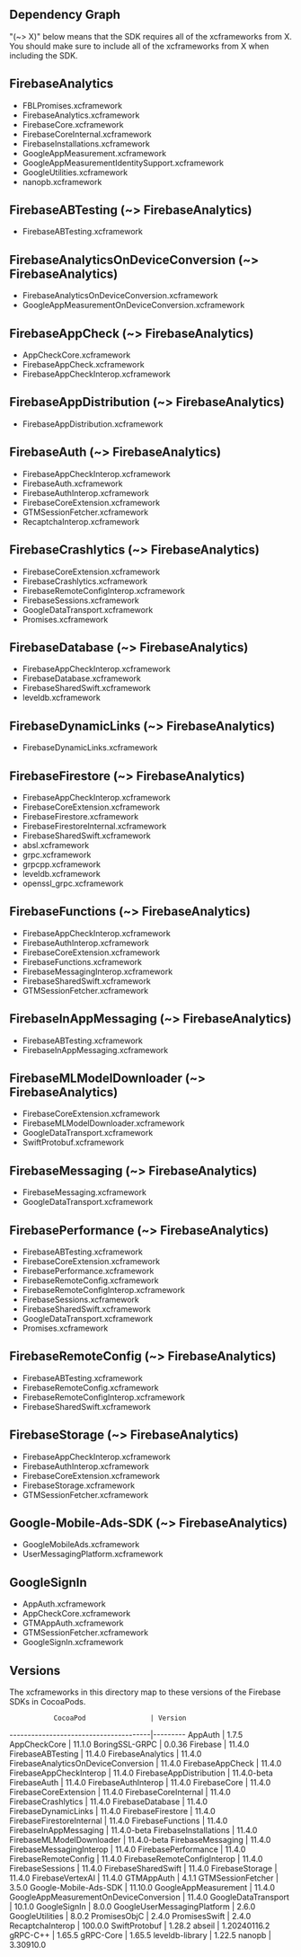 ## Dependency Graph

"(~> X)" below means that the SDK requires all of the xcframeworks from X. You
should make sure to include all of the xcframeworks from X when including the
SDK.

## FirebaseAnalytics
- FBLPromises.xcframework
- FirebaseAnalytics.xcframework
- FirebaseCore.xcframework
- FirebaseCoreInternal.xcframework
- FirebaseInstallations.xcframework
- GoogleAppMeasurement.xcframework
- GoogleAppMeasurementIdentitySupport.xcframework
- GoogleUtilities.xcframework
- nanopb.xcframework

## FirebaseABTesting (~> FirebaseAnalytics)
- FirebaseABTesting.xcframework

## FirebaseAnalyticsOnDeviceConversion (~> FirebaseAnalytics)
- FirebaseAnalyticsOnDeviceConversion.xcframework
- GoogleAppMeasurementOnDeviceConversion.xcframework

## FirebaseAppCheck (~> FirebaseAnalytics)
- AppCheckCore.xcframework
- FirebaseAppCheck.xcframework
- FirebaseAppCheckInterop.xcframework

## FirebaseAppDistribution (~> FirebaseAnalytics)
- FirebaseAppDistribution.xcframework

## FirebaseAuth (~> FirebaseAnalytics)
- FirebaseAppCheckInterop.xcframework
- FirebaseAuth.xcframework
- FirebaseAuthInterop.xcframework
- FirebaseCoreExtension.xcframework
- GTMSessionFetcher.xcframework
- RecaptchaInterop.xcframework

## FirebaseCrashlytics (~> FirebaseAnalytics)
- FirebaseCoreExtension.xcframework
- FirebaseCrashlytics.xcframework
- FirebaseRemoteConfigInterop.xcframework
- FirebaseSessions.xcframework
- GoogleDataTransport.xcframework
- Promises.xcframework

## FirebaseDatabase (~> FirebaseAnalytics)
- FirebaseAppCheckInterop.xcframework
- FirebaseDatabase.xcframework
- FirebaseSharedSwift.xcframework
- leveldb.xcframework

## FirebaseDynamicLinks (~> FirebaseAnalytics)
- FirebaseDynamicLinks.xcframework

## FirebaseFirestore (~> FirebaseAnalytics)
- FirebaseAppCheckInterop.xcframework
- FirebaseCoreExtension.xcframework
- FirebaseFirestore.xcframework
- FirebaseFirestoreInternal.xcframework
- FirebaseSharedSwift.xcframework
- absl.xcframework
- grpc.xcframework
- grpcpp.xcframework
- leveldb.xcframework
- openssl_grpc.xcframework

## FirebaseFunctions (~> FirebaseAnalytics)
- FirebaseAppCheckInterop.xcframework
- FirebaseAuthInterop.xcframework
- FirebaseCoreExtension.xcframework
- FirebaseFunctions.xcframework
- FirebaseMessagingInterop.xcframework
- FirebaseSharedSwift.xcframework
- GTMSessionFetcher.xcframework

## FirebaseInAppMessaging (~> FirebaseAnalytics)
- FirebaseABTesting.xcframework
- FirebaseInAppMessaging.xcframework

## FirebaseMLModelDownloader (~> FirebaseAnalytics)
- FirebaseCoreExtension.xcframework
- FirebaseMLModelDownloader.xcframework
- GoogleDataTransport.xcframework
- SwiftProtobuf.xcframework

## FirebaseMessaging (~> FirebaseAnalytics)
- FirebaseMessaging.xcframework
- GoogleDataTransport.xcframework

## FirebasePerformance (~> FirebaseAnalytics)
- FirebaseABTesting.xcframework
- FirebaseCoreExtension.xcframework
- FirebasePerformance.xcframework
- FirebaseRemoteConfig.xcframework
- FirebaseRemoteConfigInterop.xcframework
- FirebaseSessions.xcframework
- FirebaseSharedSwift.xcframework
- GoogleDataTransport.xcframework
- Promises.xcframework

## FirebaseRemoteConfig (~> FirebaseAnalytics)
- FirebaseABTesting.xcframework
- FirebaseRemoteConfig.xcframework
- FirebaseRemoteConfigInterop.xcframework
- FirebaseSharedSwift.xcframework

## FirebaseStorage (~> FirebaseAnalytics)
- FirebaseAppCheckInterop.xcframework
- FirebaseAuthInterop.xcframework
- FirebaseCoreExtension.xcframework
- FirebaseStorage.xcframework
- GTMSessionFetcher.xcframework

## Google-Mobile-Ads-SDK (~> FirebaseAnalytics)
- GoogleMobileAds.xcframework
- UserMessagingPlatform.xcframework

## GoogleSignIn
- AppAuth.xcframework
- AppCheckCore.xcframework
- GTMAppAuth.xcframework
- GTMSessionFetcher.xcframework
- GoogleSignIn.xcframework



## Versions

The xcframeworks in this directory map to these versions of the Firebase SDKs in
CocoaPods.

               CocoaPod                | Version
---------------------------------------|---------
AppAuth                                | 1.7.5
AppCheckCore                           | 11.1.0
BoringSSL-GRPC                         | 0.0.36
Firebase                               | 11.4.0
FirebaseABTesting                      | 11.4.0
FirebaseAnalytics                      | 11.4.0
FirebaseAnalyticsOnDeviceConversion    | 11.4.0
FirebaseAppCheck                       | 11.4.0
FirebaseAppCheckInterop                | 11.4.0
FirebaseAppDistribution                | 11.4.0-beta
FirebaseAuth                           | 11.4.0
FirebaseAuthInterop                    | 11.4.0
FirebaseCore                           | 11.4.0
FirebaseCoreExtension                  | 11.4.0
FirebaseCoreInternal                   | 11.4.0
FirebaseCrashlytics                    | 11.4.0
FirebaseDatabase                       | 11.4.0
FirebaseDynamicLinks                   | 11.4.0
FirebaseFirestore                      | 11.4.0
FirebaseFirestoreInternal              | 11.4.0
FirebaseFunctions                      | 11.4.0
FirebaseInAppMessaging                 | 11.4.0-beta
FirebaseInstallations                  | 11.4.0
FirebaseMLModelDownloader              | 11.4.0-beta
FirebaseMessaging                      | 11.4.0
FirebaseMessagingInterop               | 11.4.0
FirebasePerformance                    | 11.4.0
FirebaseRemoteConfig                   | 11.4.0
FirebaseRemoteConfigInterop            | 11.4.0
FirebaseSessions                       | 11.4.0
FirebaseSharedSwift                    | 11.4.0
FirebaseStorage                        | 11.4.0
FirebaseVertexAI                       | 11.4.0
GTMAppAuth                             | 4.1.1
GTMSessionFetcher                      | 3.5.0
Google-Mobile-Ads-SDK                  | 11.10.0
GoogleAppMeasurement                   | 11.4.0
GoogleAppMeasurementOnDeviceConversion | 11.4.0
GoogleDataTransport                    | 10.1.0
GoogleSignIn                           | 8.0.0
GoogleUserMessagingPlatform            | 2.6.0
GoogleUtilities                        | 8.0.2
PromisesObjC                           | 2.4.0
PromisesSwift                          | 2.4.0
RecaptchaInterop                       | 100.0.0
SwiftProtobuf                          | 1.28.2
abseil                                 | 1.20240116.2
gRPC-C++                               | 1.65.5
gRPC-Core                              | 1.65.5
leveldb-library                        | 1.22.5
nanopb                                 | 3.30910.0

